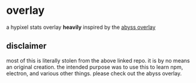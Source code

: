 # overlay
a hypixel stats overlay **heavily** inspired by the [abyss overlay](https://github.com/Chit132/abyss-overlay)

## disclaimer
most of this is literally stolen from the above linked repo. it is by no means an original creation. the intended purpose was to use this to learn npm, electron, and various other things. please check out the abyss overlay.
